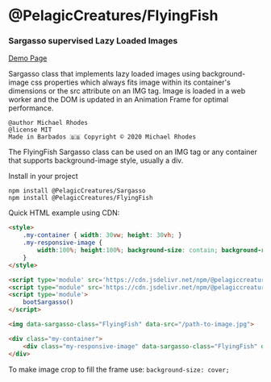 # @PelagicCreatures/FlyingFish

### Sargasso supervised Lazy Loaded Images

[Demo Page](https://blog.myanti.social/demos/lazyload)

Sargasso class that implements lazy loaded images using background-image css properties which always fits image within its container's dimensions or the src attribute on an IMG tag. Image is loaded in a web worker and the DOM is updated in an Animation Frame for optimal performance.

```
@author Michael Rhodes
@license MIT
Made in Barbados 🇧🇧 Copyright © 2020 Michael Rhodes
```

The FlyingFish Sargasso class can be used on an IMG tag or any container that supports background-image style, usually a div.

Install in your project
```
npm install @PelagicCreatures/Sargasso
npm install @PelagicCreatures/FlyingFish
```

Quick HTML example using CDN:
```html
<style>
	.my-container { width: 30vw; height: 30vh; }
	.my-responsive-image {
		width:100%; height:100%; background-size: contain; background-repeat: no-repeat; background-position: center center;
	}
</style>

<script type='module' src='https://cdn.jsdelivr.net/npm/@pelagiccreatures/sargasso/dist/sargasso.es.js'></script>
<script type="module" src='https://cdn.jsdelivr.net/npm/@pelagiccreatures/flyingfish/dist/flyingfish.es.js'></script>
<script type='module'>
	bootSargasso()
</script>

<img data-sargasso-class="FlyingFish" data-src="/path-to-image.jpg">

<div class="my-container">
	<div class="my-responsive-image" data-sargasso-class="FlyingFish" data-src="/path-to-image.jpg"></div>
</div>
```

To make image crop to fill the frame use: `background-size: cover;`

